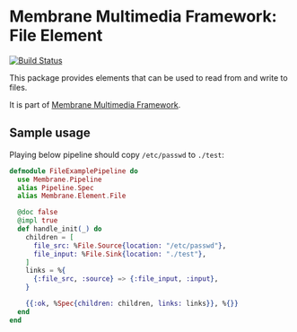 # Membrane Multimedia Framework: File Element

[![Build Status](https://travis-ci.com/membraneframework/membrane-element-file.svg?branch=master)](https://travis-ci.com/membraneframework/membrane-element-file)

This package provides elements that can be used to read from and write to files.

It is part of [Membrane Multimedia Framework](https://membraneframework.org).

## Sample usage

Playing below pipeline should copy `/etc/passwd` to `./test`:

```elixir
defmodule FileExamplePipeline do
  use Membrane.Pipeline
  alias Pipeline.Spec
  alias Membrane.Element.File

  @doc false
  @impl true
  def handle_init(_) do
    children = [
      file_src: %File.Source{location: "/etc/passwd"},
      file_input: %File.Sink{location: "./test"},
    ]
    links = %{
      {:file_src, :source} => {:file_input, :input},
    }

    {{:ok, %Spec{children: children, links: links}}, %{}}
  end
end

```
